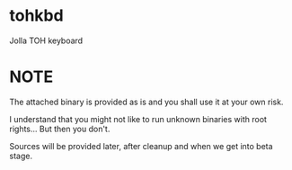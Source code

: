 tohkbd
======

Jolla TOH keyboard


NOTE
=====

The attached binary is provided as is and you shall use it at your own risk.

I understand that you might not like to run unknown binaries with root rights... But then you don't.

Sources will be provided later, after cleanup and when we get into beta stage.

